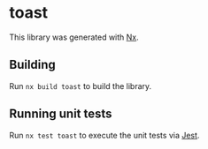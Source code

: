 # toast

This library was generated with [Nx](https://nx.dev).

## Building

Run `nx build toast` to build the library.

## Running unit tests

Run `nx test toast` to execute the unit tests via [Jest](https://jestjs.io).
